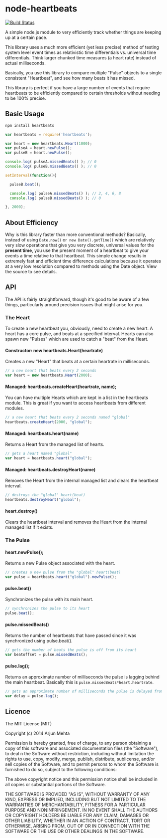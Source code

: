 # node-heartbeats

[![Build Status](https://travis-ci.org/arjunmehta/node-heartbeats.svg?branch=master)](https://travis-ci.org/arjunmehta/node-heartbeats)

A simple node.js module to very efficiently track whether things are keeping up at a certain pace.

This library uses a much more efficient (yet less precise) method of testing system level event times as relativistic time differentials vs. universal time differentials. Think larger chunked time measures (a heart rate) instead of actual milliseconds.

Basically, you use this library to compare multiple "Pulse" objects to a single consistent "Heartbeat", and see how many beats it has missed.

This library is perfect if you have a large number of events that require heartbeats to be efficiently compared to certain thresholds without needing to be 100% precise.


## Basic Usage

```bash
npm install heartbeats
```

```javascript
var heartbeats = require('heartbeats');

var heart = new heartbeats.Heart(1000);
var pulseA = heart.newPulse();
var pulseB = heart.newPulse();

console.log( pulseA.missedBeats() ); // 0
console.log( pulseB.missedBeats() ); // 0

setInterval(function(){

  pulseB.beat();

  console.log( pulseA.missedBeats() ); // 2, 4, 6, 8
  console.log( pulseB.missedBeats() ); // 0

}, 2000);
```


## About Efficiency

Why is this library faster than more conventional methods? Basically, instead of using `Date.now()` or` new Date().getTime()` which are relatively very slow operations that give you very discrete, universal values for the **present time**, you use the present moment of a heartbeat to give your events a time relative to that heartbeat. This simple change results in extremely fast and efficient time difference calculations because it operates at a very low resolution compared to methods using the Date object. View the source to see details.


## API

The API is fairly straightforward, though it's good to be aware of a few things, particularly around precision issues that might arise for you.

### The Heart
To create a new heartbeat you, obviously, need to create a new heart. A heart has a core pulse, and beats at a specified interval. Hearts can also spawn new "Pulses" which are used to catch a "beat" from the Heart.

#### Constructor: new heartbeats.Heart(heartrate)
Creates a new "Heart" that beats at a certain heartrate in milliseconds.
```javascript
// a new heart that beats every 2 seconds
var heart = new heartbeats.Heart(2000);
```

#### Managed: heartbeats.createHeart(heartrate, name);
You can have multiple Hearts which are kept in a list in the heartbeats module. This is great if you want to access heartbeats from different modules.
```javascript
// a new heart that beats every 2 seconds named "global"
heartbeats.createHeart(2000, "global");
```

#### Managed: heartbeats.heart(name)
Returns a Heart from the managed list of hearts.
```javascript
// gets a heart named "global"
var heart = heartbeats.heart("global");
```

#### Managed: heartbeats.destroyHeart(name)
Removes the Heart from the internal managed list and clears the heartbeat interval.
```javascript
// destroys the "global" heart(beat)
heartbeats.destroyHeart("global");
```

#### heart.destroy()
Clears the heartbeat interval and removes the Heart from the internal managed list if it exists.


### The Pulse

#### heart.newPulse();
Returns a new Pulse object associated with the heart.
```javascript
// creates a new pulse from the "global" heart(beat)
var pulse = heartbeats.heart("global").newPulse();
```


#### pulse.beat()
Synchronizes the pulse with its main heart.
```javascript
// synchronizes the pulse to its heart
pulse.beat();
```

#### pulse.missedBeats()
Returns the number of heartbeats that have passed since it was synchronized using pulse.beat().
```javascript
// gets the number of beats the pulse is off from its heart
var beatoffset = pulse.missedBeats();
```

#### pulse.lag();
Returns an approximate number of milliseconds the pulse is lagging behind the main heartbeat. Basically this is `pulse.missedBeats*heart.heartrate`.
```javascript
// gets an approximate number of milliseconds the pulse is delayed from the heart
var delay = pulse.lag();
```


## Licence

The MIT License (MIT)

Copyright (c) 2014 Arjun Mehta

Permission is hereby granted, free of charge, to any person obtaining a copy of this software and associated documentation files (the "Software"), to deal n the Software without restriction, including without limitation the rights to use, copy, modify, merge, publish, distribute, sublicense, and/or sell copies of the Software, and to permit persons to whom the Software is furnished to do so, subject to the following conditions:

The above copyright notice and this permission notice shall be included in all copies or substantial portions of the Software.

THE SOFTWARE IS PROVIDED "AS IS", WITHOUT WARRANTY OF ANY KIND, EXPRESS OR IMPLIED, INCLUDING BUT NOT LIMITED TO THE WARRANTIES OF MERCHANTABILITY, FITNESS FOR A PARTICULAR PURPOSE AND NONINFRINGEMENT. IN NO EVENT SHALL THE
AUTHORS OR COPYRIGHT HOLDERS BE LIABLE FOR ANY CLAIM, DAMAGES OR OTHER LIABILITY, WHETHER IN AN ACTION OF CONTRACT, TORT OR OTHERWISE, ARISING FROM, OUT OF OR IN CONNECTION WITH THE SOFTWARE OR THE USE OR OTHER DEALINGS IN THE SOFTWARE.
